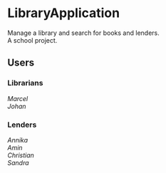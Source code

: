 # LibraryApplication
Manage a library and search for books and lenders.<br />
A school project.

## Users
### Librarians
*Marcel*<br />
*Johan*<br />
### Lenders
*Annika*<br />
*Amin*<br />
*Christian*<br />
*Sandra*
